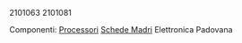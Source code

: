 2101063
2101081

Componenti:
[Processori](componenti/processori.md)
[Schede Madri](componenti/schede_madri.md)
Elettronica Padovana
